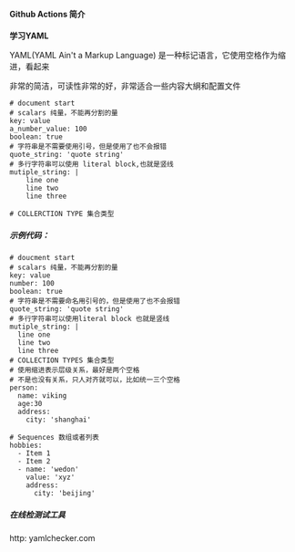 #### Github Actions 简介

**学习YAML**

YAML(YAML Ain't a Markup Language) 是一种标记语言，它使用空格作为缩进，看起来

非常的简洁，可读性非常的好，非常适合一些内容大䋞和配置文件

```
# document start
# scalars 纯量，不能再分割的量
key: value
a_number_value: 100
boolean: true
# 字符串是不需要使用引号，但是使用了也不会报错
quote_string: 'quote string'
# 多行字符串可以使用 literal block,也就是竖线
mutiple_string: |
	line one
	line two
	line three

# COLLERCTION TYPE 集合类型

```

##### 示例代码：
```
# doucment start
# scalars 纯量，不能再分割的量
key: value
number: 100
boolean: true
# 字符串是不需要命名用引号的，但是使用了也不会报错
quote_string: 'quote string'
# 多行字符串可以使用literal block 也就是竖线
mutiple_string: |
  line one
  line two
  line three
# COLLECTION TYPES 集合类型
# 使用缩进表示层级关系，最好是两个空格
# 不是也没有关系，只人对齐就可以，比如统一三个空格
person:
  name: viking
  age:30
  address:
    city: 'shanghai'

# Sequences 数组或者列表
hobbies:
  - Item 1
  - Item 2
  - name: 'wedon'
    value: 'xyz'
    address:
      city: 'beijing'
```

##### 在线检测试工具
http: yamlchecker.com